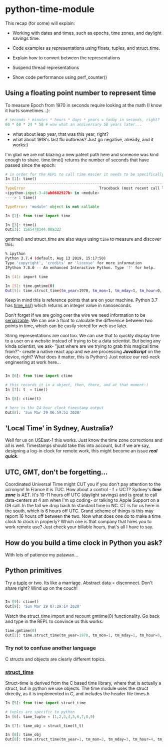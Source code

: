 # python-time-module

This recap (for some) will explain:

* Working with dates and times, such as epochs, time zones, and daylight savings time.

* Code examples as representations using floats, tuples, and struct_time.

* Explain how to convert between the representations

* Suspend thread representations

* Show code performance using perf_counter()

## Using a floating point number to represent time

To measure Epoch from 1970 in seconds require looking at the math (I know it hurts sometimes...):

```py
# seconds * minutes * hours * days * years = today in seconds, right?
60 * 60 * 24 * 50 # wow what an anniversary 50 years later...

```
* what about leap year, that was this year, right?
* what about 1918's last flu outbreak? Just go negative, already, and it works:)

I'm glad we are not blazing a new patent path here and someone was kind enough to share. time.time() returns the number of seconds that have passed since the epoch:

```py
# in order for the REPL to call time easier it needs to be specifically imported
In [1]: time()
---------------------------------------------------------------------------
TypeError                                 Traceback (most recent call last)
<ipython-input-3-40ab0602927b> in <module>
----> 1 time()

TypeError: 'module' object is not callable

In [2]: from time import time

In [3]: time()
Out[3]: 1585478144.089322
```

gmtime() and struct_time are also ways using `time` to measure and discover this:

```sh
% ipython
Python 3.7.4 (default, Aug 13 2019, 15:17:50)
Type 'copyright', 'credits' or 'license' for more information
IPython 7.8.0 -- An enhanced Interactive Python. Type '?' for help.

In [4]: import time

In [5]: time.gmtime(0)
Out[5]: time.struct_time(tm_year=1970, tm_mon=1, tm_mday=1, tm_hour=0, tm_min=0, tm_sec=0, tm_wday=3, tm_yday=1, tm_isdst=0)

```

Keep in mind this is reference points that are on your machine. Python 3.7 has [time_ns()](https://realpython.com/python37-new-features/#timing-precision) which returns an integer value in nanoseconds.

Don't forget If we are going over the wire we need information to be [serializable](https://en.wikipedia.org/wiki/Serialization). We can use a float to calculate the difference between two points in time, which can be easily stored for web use later.

String representations are cool too. We can use that to quickly display time to a user on a website instead of trying to be a data scientist. But being any kinda scientist, we ask- "just where are we trying to grab this magical time from?"- create a native react app and we are processing ***JavaScript*** on the device, right? What does it matter, this is Python:) Just notice our red-neck engineering at work here...

```py

In [6]: from time import ctime

# this records it in a object, then, there, and at that moment:)
In [7]: t  = time()

In [8]: ctime(t)

# here is the 24-hour clock timestamp output
Out[8]: 'Sun Mar 29 06:59:53 2020'

```

## 'Local Time' in Sydney, Australia?

Well for us on USEast-1 this works. Just know the time zone corrections and all is well. Timestamps should take this into account, but if we are say, designing a log-in clock for remote work, this might become an issue ***real quick***. 

## UTC, GMT, don't be forgetting...

Coordinated Universal Time might CUT you if you don't pay attention to the acronym! In France it is TUC. How about a control - f + UCT? Sydney's ***time zone*** is AET. It's 10-11 hours off UTC (daylight savings) and is great to call data-centers at 4 am when I'm up coding- or talking to Apple Support on a DR call. In the fall we drop back to standard time in NC. CT is for us here in the south, which is 6 hours off UTC. Grand scheme of things is this may report 16 hours off between the two. Now what does one do to make a time clock to clock in properly? Which one is that company that hires you to work remote use? Just check your billable hours, that's all I have to say.

## How do you build a time clock in Python you ask? 

With lots of patience my patawan...

## Python primitives

Try a [tuple](https://realpython.com/python-lists-tuples/#defining-and-using-tuples) or two. Its like a marriage. Abstract data = disconnect. Don't share right? Wind up on the couch!

```py

In [9]: ctime()
Out[9]: 'Sun Mar 29 07:29:14 2020'

```
Watch the struct_time import and recount gmtime(0) functionality. Go back and type in the REPL to convince us this works:

```py
time.gmtime(0)
Out[2]: time.struct_time(tm_year=1970, tm_mon=1, tm_mday=1, tm_hour=0, tm_min=0, tm_sec=0, tm_wday=3, tm_yday=1, tm_isdst=0)

```

### Try not to confuse another language

C structs and objects are clearly different topics. 

### [struct_time](https://docs.python.org/3/library/time.html)

Struct-time is derived from the C based time library, where that is actually a struct, but in python we use objects. The time module uses the struct directly, as it is implemented in C, and includes the header file times.h

```py
In [5]: from time import struct_time

# tuples are specific to python
In [6]: time_tuple = (1,2,3,4,5,6,7,8,9)

In [7]: time_obj = struct_time(t_t)

In [8]: time_obj
Out[8]: time.struct_time(tm_year=1, tm_mon=2, tm_mday=3, tm_hour=4, tm_min=5, tm_sec=6, tm_wday=7, tm_yday=8, tm_isdst=9)
```
